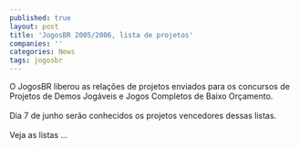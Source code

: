 ```yaml
---
published: true
layout: post
title: 'JogosBR 2005/2006, lista de projetos'
companies: ''
categories: News
tags: jogosbr
---
```

O JogosBR liberou as rela&ccedil;&otilde;es de projetos enviados para os concursos de Projetos de Demos Jog&aacute;veis e Jogos Completos de Baixo Or&ccedil;amento.<br /><br />Dia 7 de junho ser&atilde;o conhecidos os projetos vencedores dessas listas.<br /><br />Veja as listas ...

